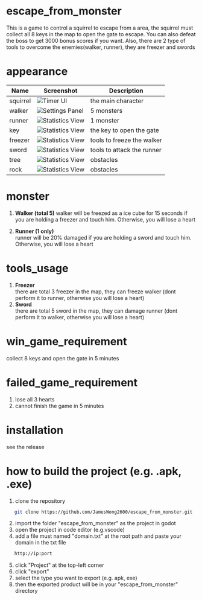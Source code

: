 # escape_from_monster
This is a game to control a squirrel to escape from a area,
the squirrel must collect all 8 keys in the map to open the
gate to escape. You can also defeat the boss to get 3000
bonus scores if you want. Also, there are 2 type of tools
to overcome the enemies(walker, runner), they are 
freezer and swords

# appearance

| Name               | Screenshot                                  | Description                      |
|--------------------|---------------------------------------------|----------------------------------|
| squirrel           | ![Timer UI](readme_img/squirrel.png)        | the main character               |
| walker             | ![Settings Panel](readme_img/walker.png)    | 5 monsters                       |
| runner             | ![Statistics View](readme_img/runner.png)   | 1 monster                        |  
| key                | ![Statistics View](readme_img/key.png)      | the key to open the gate         | 
| freezer            | ![Statistics View](readme_img/freezer.png)  | tools to freeze the walker       | 
| sword              | ![Statistics View](readme_img/sword.png)    | tools to attack the runner       | 
| tree               | ![Statistics View](readme_img/tree.png)     | obstacles                        | 
| rock               | ![Statistics View](readme_img/rock.png)     | obstacles                        | 

# monster
1. **Walker (total 5)** 
	walker will be freezed as a ice cube for 15 seconds if you are 
	holding a freezer and touch him. Otherwise, you will lose a heart 

2. **Runner (1 only)**  
	runner will be 20% damaged if you are holding a sword and touch him.
	Otherwise, you will lose a heart 

# tools_usage
1. **Freezer**  
	there are total 3 freezer in the map, they can freeze walker
	(dont perform it to runner, otherwise you will lose a heart)
2. **Sword**  
	there are total 5 sword in the map, they can damage runner
	(dont perform it to walker, otherwise you will lose a heart)


# win_game_requirement
collect 8 keys and open the gate in 5 minutes

# failed_game_requirement
1. lose all 3 hearts
2. cannot finish the game in 5 minutes

# installation
see the release

# how to build the project (e.g. .apk, .exe)
1. clone the repository
```bash
   git clone https://github.com/JamesWong2600/escape_from_monster.git
```
2. import the folder "escape_from_monster" as the project in godot
3. open the project in code editor (e.g.vscode)
4. add a file must named "domain.txt" at the root path and paste your domain in the txt file
```bash
   http://ip:port
```
5. click "Project" at the top-left corner
6. click "export"
7. select the type you want to export (e.g. apk, exe)
8. then the exported product will be in your "escape_from_monster" directory
